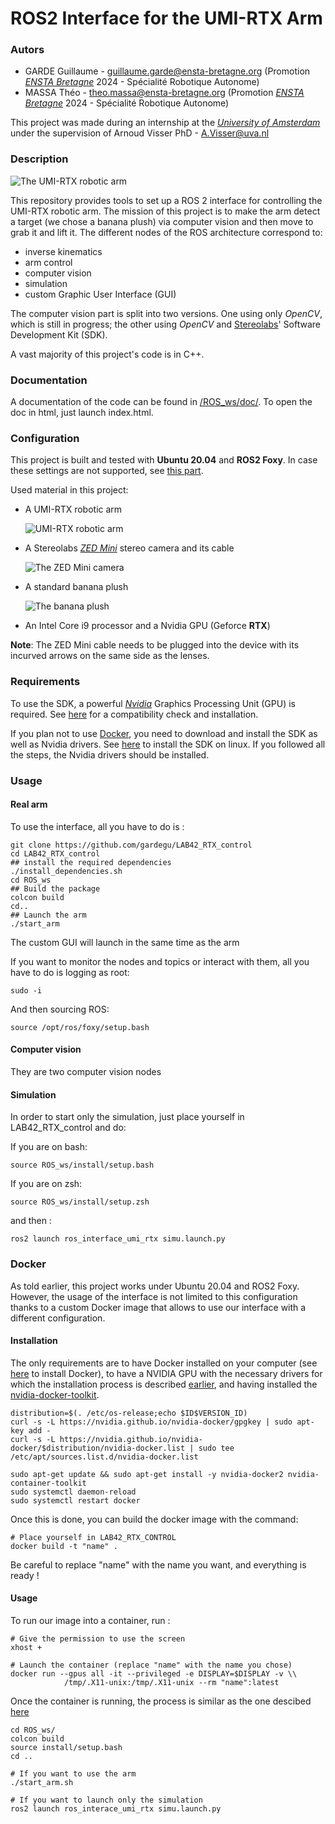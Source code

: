 # ROS2 Interface for the UMI-RTX Arm

### Autors
* GARDE Guillaume - <guillaume.garde@ensta-bretagne.org> (Promotion [_ENSTA Bretagne_](https://www.ensta-bretagne.fr) 2024 - Spécialité Robotique Autonome)
* MASSA Théo - <theo.massa@ensta-bretagne.org> (Promotion [_ENSTA Bretagne_](https://www.ensta-bretagne.fr) 2024 - Spécialité Robotique Autonome)

This project was made during an internship at the [_University of Amsterdam_](https://www.uva.nl/en) under the supervision of Arnoud Visser PhD - <A.Visser@uva.nl>

### Description
![The UMI-RTX robotic arm](Media/UMI-RTX-photo.png)

This repository provides tools to set up a ROS 2 interface for controlling the UMI-RTX robotic arm.
The mission of this project is to make the arm detect a target (we chose a banana plush) via computer vision and then move to grab it and lift it.
The different nodes of the ROS architecture correspond to:
* inverse kinematics
* arm control 
* computer vision
* simulation
* custom Graphic User Interface (GUI)

The computer vision part is split into two versions. One using only _OpenCV_, which is still in progress; the other using _OpenCV_ and [Stereolabs](https://www.stereolabs.com/)' Software Development Kit (SDK).

A vast majority of this project's code is in C++.

### Documentation
A documentation of the code can be found in [/ROS_ws/doc/](/ROS_ws/doc/). To open the doc in html, just launch index.html.

### Configuration
This project is built and tested with **Ubuntu 20.04** and **ROS2 Foxy**. In case these settings are not supported, see [this part](#docker).


Used material in this project:
* A UMI-RTX robotic arm

  ![UMI-RTX robotic arm](Media/UMI-RTX-Arm.png)

* A Stereolabs [_ZED Mini_](https://www.stereolabs.com/zed-mini/) stereo camera and its cable
    
  ![The ZED Mini camera](Media/ZEDM.png)

* A standard banana plush

  ![The banana plush](Media/Banana.jpg)

* An Intel Core i9 processor and a Nvidia GPU (Geforce **RTX**)

**Note**: The ZED Mini cable needs to be plugged into the device with its incurved arrows on the same side as the lenses.

### Requirements
To use the SDK, a powerful [_Nvidia_](https://www.nvidia.com/fr-fr/) Graphics Processing Unit (GPU) is required. See [here](https://docs.nvidia.com/cuda/cuda-installation-guide-linux/index.html#system-requirements) for a compatibility check and installation.

If you plan not to use [Docker](#docker), you need to download and install the SDK as well as Nvidia drivers.
See [here](https://www.stereolabs.com/docs/installation/linux/) to install the SDK on linux. If you followed all the steps, the Nvidia drivers should be installed.

### Usage
#### Real arm
To use the interface, all you have to do is :

    git clone https://github.com/gardegu/LAB42_RTX_control
    cd LAB42_RTX_control
    ## install the required dependencies
    ./install_dependencies.sh
    cd ROS_ws
    ## Build the package
    colcon build
    cd..
    ## Launch the arm
    ./start_arm

The custom GUI will launch in the same time as the arm

If you want to monitor the nodes and topics or interact with them, all you have to do is logging as root:

    sudo -i

And then sourcing ROS:

    source /opt/ros/foxy/setup.bash

#### Computer vision
They are two computer vision nodes

#### Simulation
In order to start only the simulation, just place yourself in LAB42_RTX_control and do:

If you are on bash:

    source ROS_ws/install/setup.bash
If you are on zsh:

    source ROS_ws/install/setup.zsh

and then :

    ros2 launch ros_interface_umi_rtx simu.launch.py

### Docker
As told earlier, this project works under Ubuntu 20.04 and ROS2 Foxy. However, the usage of the interface is not limited to this configuration thanks to a custom Docker image that allows to use our interface with a different configuration.

#### Installation
The only requirements are to have Docker installed on your computer (see [here](https://docs.docker.com/get-docker/) to install Docker), to have a NVIDIA GPU with the necessary drivers for which the installation process is described [earlier](#requirements), and having installed the [nvidia-docker-toolkit](https://github.com/NVIDIA/nvidia-docker). 

    distribution=$(. /etc/os-release;echo $ID$VERSION_ID)
    curl -s -L https://nvidia.github.io/nvidia-docker/gpgkey | sudo apt-key add -
    curl -s -L https://nvidia.github.io/nvidia-docker/$distribution/nvidia-docker.list | sudo tee /etc/apt/sources.list.d/nvidia-docker.list

    sudo apt-get update && sudo apt-get install -y nvidia-docker2 nvidia-container-toolkit
    sudo systemctl daemon-reload
    sudo systemctl restart docker

Once this is done, you can build the docker image with the command:

    # Place yourself in LAB42_RTX_CONTROL
    docker build -t "name" .

Be careful to replace "name" with the name you want, and everything is ready !
#### Usage
To run our image into a container, run :

    # Give the permission to use the screen
    xhost +

    # Launch the container (replace "name" with the name you chose)
    docker run --gpus all -it --privileged -e DISPLAY=$DISPLAY -v \\
                /tmp/.X11-unix:/tmp/.X11-unix --rm "name":latest

Once the container is running, the process is similar as the one descibed [here](#usage)

    cd ROS_ws/
    colcon build
    source install/setup.bash
    cd ..

    # If you want to use the arm
    ./start_arm.sh

    # If you want to launch only the simulation
    ros2 launch ros_interace_umi_rtx simu.launch.py

